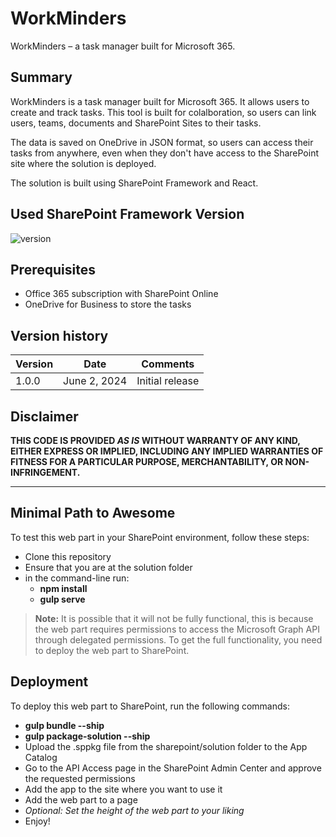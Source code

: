 # WorkMinders

WorkMinders – a task manager built for Microsoft 365.

## Summary

WorkMinders is a task manager built for Microsoft 365. It allows users to create and track tasks.
This tool is built for colalboration, so users can link users, teams, documents and SharePoint Sites to their tasks.

The data is saved on OneDrive in JSON format, so users can access their tasks from anywhere, even when they don't
have access to the SharePoint site where the solution is deployed.

The solution is built using SharePoint Framework and React.

## Used SharePoint Framework Version

![version](https://img.shields.io/badge/version-1.18.2-green.svg)

## Prerequisites

- Office 365 subscription with SharePoint Online
- OneDrive for Business to store the tasks

## Version history

| Version | Date         | Comments        |
|---------|--------------|-----------------|
| 1.0.0   | June 2, 2024 | Initial release |

## Disclaimer

**THIS CODE IS PROVIDED _AS IS_ WITHOUT WARRANTY OF ANY KIND, EITHER EXPRESS OR IMPLIED, INCLUDING ANY IMPLIED
WARRANTIES OF FITNESS FOR A PARTICULAR PURPOSE, MERCHANTABILITY, OR NON-INFRINGEMENT.**

---

## Minimal Path to Awesome

To test this web part in your SharePoint environment, follow these steps:

- Clone this repository
- Ensure that you are at the solution folder
- in the command-line run:
    - **npm install**
    - **gulp serve**

> **Note:** It is possible that it will not be fully functional, this is because the web part requires permissions to
> access the Microsoft Graph API through delegated permissions. To get the full functionality, you need to deploy the
> web part to SharePoint.

## Deployment

To deploy this web part to SharePoint, run the following commands:

- **gulp bundle --ship**
- **gulp package-solution --ship**
- Upload the .sppkg file from the sharepoint/solution folder to the App Catalog
- Go to the API Access page in the SharePoint Admin Center and approve the requested permissions
- Add the app to the site where you want to use it
- Add the web part to a page
- _Optional: Set the height of the web part to your liking_
- Enjoy!

